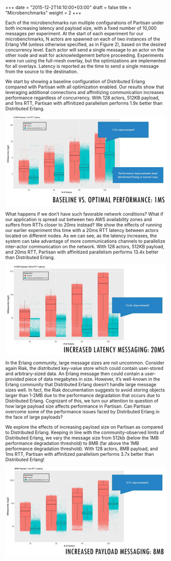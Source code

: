 +++
date = "2015-12-2T14:10:00+03:00"
draft = false
title = "Microbenchmarks"
weight = 2
+++

Each of the microbenchmarks run multiple configurations of Partisan under
both increasing latency and payload size, with a fixed number of 10,000
messages per experiment. At the start of each experiment for our
microbenchmarks, N actors are spawned on each of two instances of the Erlang
VM (unless otherwise specified, as in Figure 2), based on the desired
concurrency level. Each actor will send a single message to an actor on the
other node and wait for acknowledgement before proceeding. Experiments were
run using the full-mesh overlay, but the optimizations are implemented for
all overlays. Latency is reported as the time to send a single message from
the source to the destination.

We start by showing a baseline configuration of Distributed Erlang compared
with Partisan with all optimization enabled. Our results show that leveraging
additional connections and affinitizing communication increases performance
regardless of concurrency. With 128 actors, 512KB payload, and 1ms RTT,
Partisan with affinitized parallelism performs 1.9x better than Distributed
Erlang.

<img src="img/microbenchmarks.JPG" alt="Microbenchmarks" class="graph" />

What happens if we don’t have such favorable network conditions? What if our
application is spread out between two AWS availability zones and suffers from
RTTs closer to 20ms instead? We show the effects of running our earlier
experiment this time with a 20ms RTT latency between actors located on
different nodes. As we can see, as the latency increases, the system can take
advantage of more communications channels to parallelize inter-actor
communication on the network. With 128 actors, 512KB payload, and 20ms RTT,
Partisan with affinitized parallelism performs 13.4x better than Distributed
Erlang.

<img src="img/microbenchmarks-highlatency.JPG" alt="Microbenchmarks: High Latency" class="graph" />

In the Erlang community, large message sizes are not uncommon. Consider again
Riak, the distributed key-value store which could contain user-stored and
arbitrary-sized data. An Erlang message then could contain a user-provided
piece of data megabytes in size. However, it’s well-known in the Erlang
community that Distributed Erlang doesn’t handle large message sizes well. In
fact, the Riak documentation suggests to avoid storing objects larger than
1-2MB due to the performance degradation that occurs due to Distributed
Erlang. Cognizant of this, we turn our attention to question of how large
payload size affects performance in Partisan. Can Partisan overcome some of
the performance issues faced by Distributed Erlang in the face of large
payloads?

We explore the effects of increasing payload size on Partisan as compared to
Distributed Erlang. Keeping in line with the community-observed limits of
Distributed Erlang, we vary the message size from 512kb (below the 1MB
performance degradation threshold) to 8MB (far above the 1MB performance
degradation threshold). With 128 actors, 8MB payload, and 1ms RTT, Partisan
with affinitized parallelism performs 3.7x better than Distributed Erlang!

<img src="img/microbenchmarks-largepayload.JPG" alt="Microbenchmarks: Large Payload" class="graph" />